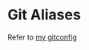 # Git Aliases

Refer to [my gitconfig][1]

[1]: https://github.com/9gix/dotfiles/blob/master/gitconfig
